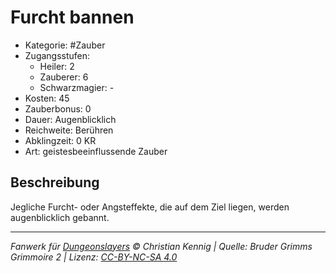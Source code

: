 # Furcht bannen

- Kategorie: #Zauber
- Zugangsstufen:
  - Heiler: 2
  - Zauberer: 6
  - Schwarzmagier: -
- Kosten: 45
- Zauberbonus: 0
- Dauer: Augenblicklich
- Reichweite: Berühren
- Abklingzeit: 0 KR
- Art: geistesbeeinflussende Zauber

## Beschreibung

Jegliche Furcht- oder Angsteffekte, die auf dem Ziel liegen, werden augenblicklich gebannt.

---

_Fanwerk für [Dungeonslayers](https://www.dungeonslayers.net/) © Christian Kennig | Quelle: Bruder Grimms Grimmoire 2 | Lizenz: [CC-BY-NC-SA 4.0](https://creativecommons.org/licenses/by-nc-sa/4.0/deed.de)_
